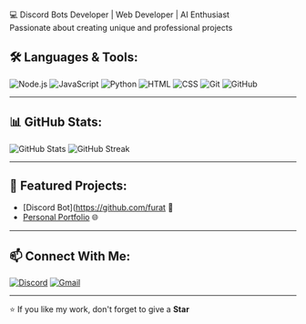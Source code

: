 




💻 Discord Bots Developer | Web Developer | AI Enthusiast  
 Passionate about creating unique and professional projects



## 🛠 Languages & Tools:
![Node.js](https://img.shields.io/badge/-Node.js-05122A?style=flat&logo=node.js)
![JavaScript](https://img.shields.io/badge/-JavaScript-05122A?style=flat&logo=javascript)
![Python](https://img.shields.io/badge/-Python-05122A?style=flat&logo=python)
![HTML](https://img.shields.io/badge/-HTML5-05122A?style=flat&logo=html5)
![CSS](https://img.shields.io/badge/-CSS3-05122A?style=flat&logo=css3)
![Git](https://img.shields.io/badge/-Git-05122A?style=flat&logo=git)
![GitHub](https://img.shields.io/badge/-GitHub-05122A?style=flat&logo=github)

---

## 📊 GitHub Stats:
![GitHub Stats](https://github-readme-stats.vercel.app/api?username=USERNAME&show_icons=true&theme=tokyonight)
![GitHub Streak](https://streak-stats.demolab.com/?user=USERNAME&theme=tokyonight)

---

## 🚀 Featured Projects:
- [Discord Bot](https://github.com/furat 🎵
- [Personal Portfolio](https://github.com/USERNAME/Portfolio) 🌐

---

## 📫 Connect With Me:
[![Discord](https://img.shields.io/badge/Discord-7289da?style=flat&logo=discord)]([https://discord.gg/yourlink](https://discordapp.com/users/941148238159945768))
[![Gmail](https://img.shields.io/badge/Gmail-D14836?style=flat&logo=gmail&logoColor=white)](mailto:furatbot@gmail.com)

---
⭐ If you like my work, don't forget to give a **Star**
